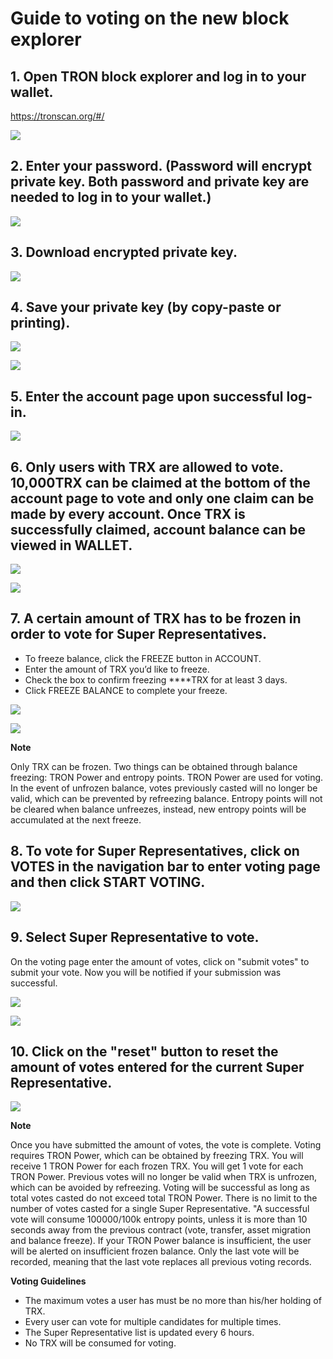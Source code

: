 # Guide to voting on the new block explorer

## 1. Open TRON block explorer and log in to your wallet.
      
   https://tronscan.org/#/

![](https://raw.githubusercontent.com/ybhgenius/Documentation/master/images/Blockchain-Explorer/1.png)

## 2. Enter your password. (Password will encrypt private key. Both password and private key are needed to log in to your wallet.)

![](https://raw.githubusercontent.com/ybhgenius/Documentation/master/images/Blockchain-Explorer/2.png)

## 3. Download encrypted private key.

![](https://raw.githubusercontent.com/ybhgenius/Documentation/master/images/Blockchain-Explorer/3.png)

## 4. Save your private key (by copy-paste or printing).

![](https://raw.githubusercontent.com/ybhgenius/Documentation/master/images/Blockchain-Explorer/4.png)

![](https://raw.githubusercontent.com/ybhgenius/Documentation/master/images/Blockchain-Explorer/5.png)

## 5. Enter the account page upon successful log-in.

![](https://raw.githubusercontent.com/ybhgenius/Documentation/master/images/Blockchain-Explorer/6.png)

## 6. Only users with TRX are allowed to vote. 10,000TRX can be claimed at the bottom of the account page to vote and only one claim can be made by every account. Once TRX is successfully claimed, account balance can be viewed in WALLET.

![](https://raw.githubusercontent.com/ybhgenius/Documentation/master/images/Blockchain-Explorer/testnet.png)

![](https://raw.githubusercontent.com/ybhgenius/Documentation/master/images/Blockchain-Explorer/7.png)

## 7. A certain amount of TRX has to be frozen in order to vote for Super Representatives.
 
+ To freeze balance, click the FREEZE button in ACCOUNT. 
+ Enter the amount of TRX you’d like to freeze.
+ Check the box to confirm freezing ****TRX for at least 3 days.
+ Click FREEZE BALANCE to complete your freeze.

![](https://raw.githubusercontent.com/ybhgenius/Documentation/master/images/Blockchain-Explorer/8.png)

![](https://raw.githubusercontent.com/ybhgenius/Documentation/master/images/Blockchain-Explorer/9.png)

**Note**  

Only TRX can be frozen. Two things can be obtained through balance freezing: TRON Power and entropy points. TRON Power are used for voting. In the event of unfrozen balance, votes previously casted will no longer be valid, which can be prevented by refreezing balance. Entropy points will not be cleared when balance unfreezes, instead, new entropy points will be accumulated at the next freeze.

## 8. To vote for Super Representatives, click on VOTES in the navigation bar to enter voting page and then click START VOTING.

![](https://raw.githubusercontent.com/ybhgenius/Documentation/master/images/Blockchain-Explorer/10.png)

## 9. Select Super Representative to vote.
 
On the voting page enter the amount of votes, click on "submit votes" to submit your vote. Now you will be notified if your submission was successful.

![](https://raw.githubusercontent.com/ybhgenius/Documentation/master/images/Blockchain-Explorer/11.png)

![](https://raw.githubusercontent.com/ybhgenius/Documentation/master/images/Blockchain-Explorer/12.png)

## 10. Click on the "reset" button to reset the amount of votes entered for the current Super Representative.

![](https://raw.githubusercontent.com/ybhgenius/Documentation/master/images/Blockchain-Explorer/13.png)

**Note**
 
Once you have submitted the amount of votes, the vote is complete. Voting requires TRON Power, which can be obtained by freezing TRX. You will receive 1 TRON Power for each frozen TRX. You will get 1 vote for each TRON Power. Previous votes will no longer be valid when TRX is unfrozen, which can be avoided by refreezing. Voting will be successful as long as total votes casted do not exceed total TRON Power. There is no limit to the number of votes casted for a single Super Representative. "A successful vote will consume 100000/100k entropy points, unless it is more than 10 seconds away from the previous contract (vote, transfer, asset migration and balance freeze). If your TRON Power balance is insufficient, the user will be alerted on insufficient frozen balance. Only the last vote will be recorded, meaning that the last vote replaces all previous voting records.

**Voting Guidelines**
+ The maximum votes a user has must be no more than his/her holding of TRX.
+ Every user can vote for multiple candidates for multiple times.
+ The Super Representative list is updated every 6 hours.
+ No TRX will be consumed for voting.



